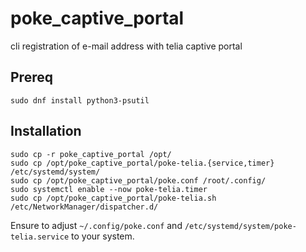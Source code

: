 # poke_captive_portal
cli registration of e-mail address with telia captive portal

## Prereq
```
sudo dnf install python3-psutil
```

## Installation
```
sudo cp -r poke_captive_portal /opt/
sudo cp /opt/poke_captive_portal/poke-telia.{service,timer} /etc/systemd/system/
sudo cp /opt/poke_captive_portal/poke.conf /root/.config/
sudo systemctl enable --now poke-telia.timer
sudo cp /opt/poke_captive_portal/poke-telia.sh /etc/NetworkManager/dispatcher.d/
```

Ensure to adjust `~/.config/poke.conf` and `/etc/systemd/system/poke-telia.service` to your system.
